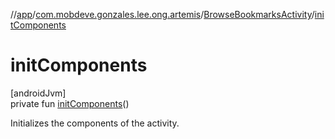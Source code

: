 //[app](../../../index.md)/[com.mobdeve.gonzales.lee.ong.artemis](../index.md)/[BrowseBookmarksActivity](index.md)/[initComponents](init-components.md)

# initComponents

[androidJvm]\
private fun [initComponents](init-components.md)()

Initializes the components of the activity.
